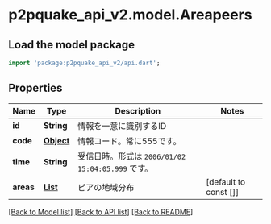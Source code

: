 # p2pquake_api_v2.model.Areapeers

## Load the model package
```dart
import 'package:p2pquake_api_v2/api.dart';
```

## Properties
Name | Type | Description | Notes
------------ | ------------- | ------------- | -------------
**id** | **String** | 情報を一意に識別するID | 
**code** | [**Object**](.md) | 情報コード。常に555です。 | 
**time** | **String** | 受信日時。形式は `2006/01/02 15:04:05.999` です。 | 
**areas** | [**List<AreapeersAllOfAreas>**](AreapeersAllOfAreas.md) | ピアの地域分布 | [default to const []]

[[Back to Model list]](../README.md#documentation-for-models) [[Back to API list]](../README.md#documentation-for-api-endpoints) [[Back to README]](../README.md)


